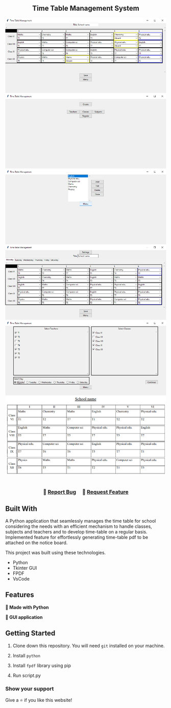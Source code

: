 <h2 align="center">
  Time Table Management System<br/>
</h2>
<div align="center">
  <img alt="Demo" src="README/createTimeTable.png" />
  <img alt="Demo" src="README/mainMenu.png" />
  <img alt="Demo" src="README/editSubjects.png" />
  <img alt="Demo" src="README/setRegularTimeTable.png" />
  <img alt="Demo" src="README/setAvailability.png" />
  <img alt="Demo" src="README/timeTablePDF.png" />
</div>

<br/>


<h3 align="center">
    🔹
    <a href="https://github.com/princekdev/schooltimetablemanager/issues">Report Bug</a> &nbsp; &nbsp;
    🔹
    <a href="https://github.com/princekdev/schooltimetablemanager/issues">Request Feature</a>
</h3>

## Built With

A Python application that seamlessly manages the time table for school considering the needs with an efficient mechanism to handle classes, subjects and teachers and to develop time-table on a regular basis. Implemented feature for effortlessly generating time-table pdf to be attached on the notice board.

This project was built using these technologies.

- Python
- Tkinter GUI
- FPDF
- VsCode

## Features

**🔨 Made with Python**

**📄 GUI application**

## Getting Started

1. Clone down this repository. You will need `git` installed on your machine.

2. Install `python`

3. Install `fpdf` library using pip

4. Run script.py

### Show your support

Give a ⭐ if you like this website!
